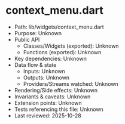 # context_menu.dart

- Path: lib/widgets/context_menu.dart
- Purpose: Unknown
- Public API
  - Classes/Widgets (exported): Unknown
  - Functions (exported): Unknown
- Key dependencies: Unknown
- Data flow & state
  - Inputs: Unknown
  - Outputs: Unknown
  - Providers/Streams watched: Unknown
- Rendering/Side effects: Unknown
- Invariants & caveats: Unknown
- Extension points: Unknown
- Tests referencing this file: Unknown
- Last reviewed: 2025-10-28
